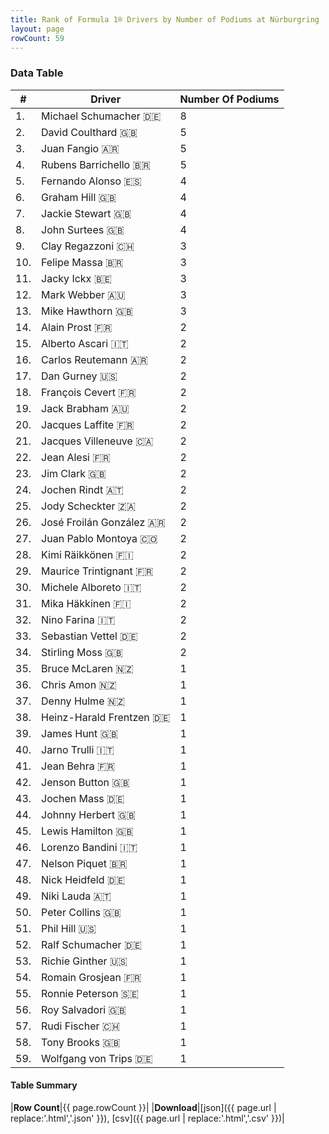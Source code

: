 ```yaml
---
title: Rank of Formula 1® Drivers by Number of Podiums at Nürburgring
layout: page
rowCount: 59
---
```


<canvas id="chart" width="400" height="180"></canvas>
<script>
var data = {
    "datasets": [
        {
            "backgroundColor": [
                "#f3a935",
                "#f3a935",
                "#f3a935",
                "#f3a935",
                "#f3a935",
                "#f3a935",
                "#f3a935",
                "#f3a935",
                "#f3a935",
                "#f3a935",
                "#f3a935",
                "#f3a935",
                "#f3a935",
                "#f3a935",
                "#f3a935",
                "#f3a935",
                "#f3a935",
                "#f3a935",
                "#f3a935",
                "#f3a935",
                "#f3a935",
                "#f3a935",
                "#f3a935",
                "#f3a935",
                "#f3a935",
                "#f3a935",
                "#f3a935",
                "#f3a935",
                "#f3a935",
                "#f3a935",
                "#f3a935",
                "#f3a935",
                "#f3a935",
                "#f3a935",
                "#f3a935",
                "#f3a935",
                "#f3a935",
                "#f3a935",
                "#f3a935",
                "#f3a935",
                "#f3a935",
                "#f3a935",
                "#f3a935",
                "#f3a935",
                "#f3a935",
                "#f3a935",
                "#f3a935",
                "#f3a935",
                "#f3a935",
                "#f3a935",
                "#f3a935",
                "#f3a935",
                "#f3a935",
                "#f3a935",
                "#f3a935",
                "#f3a935",
                "#f3a935",
                "#f3a935",
                "#f3a935"
            ],
            "borderColor": [
                "#f68639",
                "#f68639",
                "#f68639",
                "#f68639",
                "#f68639",
                "#f68639",
                "#f68639",
                "#f68639",
                "#f68639",
                "#f68639",
                "#f68639",
                "#f68639",
                "#f68639",
                "#f68639",
                "#f68639",
                "#f68639",
                "#f68639",
                "#f68639",
                "#f68639",
                "#f68639",
                "#f68639",
                "#f68639",
                "#f68639",
                "#f68639",
                "#f68639",
                "#f68639",
                "#f68639",
                "#f68639",
                "#f68639",
                "#f68639",
                "#f68639",
                "#f68639",
                "#f68639",
                "#f68639",
                "#f68639",
                "#f68639",
                "#f68639",
                "#f68639",
                "#f68639",
                "#f68639",
                "#f68639",
                "#f68639",
                "#f68639",
                "#f68639",
                "#f68639",
                "#f68639",
                "#f68639",
                "#f68639",
                "#f68639",
                "#f68639",
                "#f68639",
                "#f68639",
                "#f68639",
                "#f68639",
                "#f68639",
                "#f68639",
                "#f68639",
                "#f68639",
                "#f68639"
            ],
            "borderWidth": 1,
            "data": [
                8.0,
                5.0,
                5.0,
                5.0,
                4.0,
                4.0,
                4.0,
                4.0,
                3.0,
                3.0,
                3.0,
                3.0,
                3.0,
                2.0,
                2.0,
                2.0,
                2.0,
                2.0,
                2.0,
                2.0,
                2.0,
                2.0,
                2.0,
                2.0,
                2.0,
                2.0,
                2.0,
                2.0,
                2.0,
                2.0,
                2.0,
                2.0,
                2.0,
                2.0,
                1.0,
                1.0,
                1.0,
                1.0,
                1.0,
                1.0,
                1.0,
                1.0,
                1.0,
                1.0,
                1.0,
                1.0,
                1.0,
                1.0,
                1.0,
                1.0,
                1.0,
                1.0,
                1.0,
                1.0,
                1.0,
                1.0,
                1.0,
                1.0,
                1.0
            ],
            "label": "Number Of Podiums"
        }
    ],
    "labels": [
        "Michael Schumacher",
        "David Coulthard",
        "Juan Fangio",
        "Rubens Barrichello",
        "Fernando Alonso",
        "Graham Hill",
        "Jackie Stewart",
        "John Surtees",
        "Clay Regazzoni",
        "Felipe Massa",
        "Jacky Ickx",
        "Mark Webber",
        "Mike Hawthorn",
        "Alain Prost",
        "Alberto Ascari",
        "Carlos Reutemann",
        "Dan Gurney",
        "François Cevert",
        "Jack Brabham",
        "Jacques Laffite",
        "Jacques Villeneuve",
        "Jean Alesi",
        "Jim Clark",
        "Jochen Rindt",
        "Jody Scheckter",
        "José Froilán González",
        "Juan Pablo Montoya",
        "Kimi Räikkönen",
        "Maurice Trintignant",
        "Michele Alboreto",
        "Mika Häkkinen",
        "Nino Farina",
        "Sebastian Vettel",
        "Stirling Moss",
        "Bruce McLaren",
        "Chris Amon",
        "Denny Hulme",
        "Heinz-Harald Frentzen",
        "James Hunt",
        "Jarno Trulli",
        "Jean Behra",
        "Jenson Button",
        "Jochen Mass",
        "Johnny Herbert",
        "Lewis Hamilton",
        "Lorenzo Bandini",
        "Nelson Piquet",
        "Nick Heidfeld",
        "Niki Lauda",
        "Peter Collins",
        "Phil Hill",
        "Ralf Schumacher",
        "Richie Ginther",
        "Romain Grosjean",
        "Ronnie Peterson",
        "Roy Salvadori",
        "Rudi Fischer",
        "Tony Brooks",
        "Wolfgang von Trips"
    ]
};
var options = {
  legend: {
    display: false
  },
  scales: {
    xAxes: [{
      ticks: {
        beginAtZero: true,
        maxRotation: 180,
        display: window.innerWidth > 800
      }
    }],
    yAxes: [{
      ticks: {
        beginAtZero: true
      }
    }]
  },
  onResize: function(chart, size) {
    chart.options.scales.xAxes[0].ticks.display = size.width > 800;
  }
};
var chart = new Chart("chart", {
    data: data,
    type: 'bar',
    options: options
});
</script>

<!-- div id="chart-navigation">
<button onclick="window.location = chart.toBase64Image();">Save as Image</button>
<button onclick="window.location = chart.toBase64Image();">Hello</button>
<button onclick="window.location = chart.toBase64Image();">Hello</button>
<select>
<option>one</option>
<option>two</option>
<option>three</option>
</select>
</div -->




### Data Table

| # | Driver | Number Of Podiums |
|--|--|--|
| 1. | Michael Schumacher 🇩🇪 | 8 |
| 2. | David Coulthard 🇬🇧 | 5 |
| 3. | Juan Fangio 🇦🇷 | 5 |
| 4. | Rubens Barrichello 🇧🇷 | 5 |
| 5. | Fernando Alonso 🇪🇸 | 4 |
| 6. | Graham Hill 🇬🇧 | 4 |
| 7. | Jackie Stewart 🇬🇧 | 4 |
| 8. | John Surtees 🇬🇧 | 4 |
| 9. | Clay Regazzoni 🇨🇭 | 3 |
| 10. | Felipe Massa 🇧🇷 | 3 |
| 11. | Jacky Ickx 🇧🇪 | 3 |
| 12. | Mark Webber 🇦🇺 | 3 |
| 13. | Mike Hawthorn 🇬🇧 | 3 |
| 14. | Alain Prost 🇫🇷 | 2 |
| 15. | Alberto Ascari 🇮🇹 | 2 |
| 16. | Carlos Reutemann 🇦🇷 | 2 |
| 17. | Dan Gurney 🇺🇸 | 2 |
| 18. | François Cevert 🇫🇷 | 2 |
| 19. | Jack Brabham 🇦🇺 | 2 |
| 20. | Jacques Laffite 🇫🇷 | 2 |
| 21. | Jacques Villeneuve 🇨🇦 | 2 |
| 22. | Jean Alesi 🇫🇷 | 2 |
| 23. | Jim Clark 🇬🇧 | 2 |
| 24. | Jochen Rindt 🇦🇹 | 2 |
| 25. | Jody Scheckter 🇿🇦 | 2 |
| 26. | José Froilán González 🇦🇷 | 2 |
| 27. | Juan Pablo Montoya 🇨🇴 | 2 |
| 28. | Kimi Räikkönen 🇫🇮 | 2 |
| 29. | Maurice Trintignant 🇫🇷 | 2 |
| 30. | Michele Alboreto 🇮🇹 | 2 |
| 31. | Mika Häkkinen 🇫🇮 | 2 |
| 32. | Nino Farina 🇮🇹 | 2 |
| 33. | Sebastian Vettel 🇩🇪 | 2 |
| 34. | Stirling Moss 🇬🇧 | 2 |
| 35. | Bruce McLaren 🇳🇿 | 1 |
| 36. | Chris Amon 🇳🇿 | 1 |
| 37. | Denny Hulme 🇳🇿 | 1 |
| 38. | Heinz-Harald Frentzen 🇩🇪 | 1 |
| 39. | James Hunt 🇬🇧 | 1 |
| 40. | Jarno Trulli 🇮🇹 | 1 |
| 41. | Jean Behra 🇫🇷 | 1 |
| 42. | Jenson Button 🇬🇧 | 1 |
| 43. | Jochen Mass 🇩🇪 | 1 |
| 44. | Johnny Herbert 🇬🇧 | 1 |
| 45. | Lewis Hamilton 🇬🇧 | 1 |
| 46. | Lorenzo Bandini 🇮🇹 | 1 |
| 47. | Nelson Piquet 🇧🇷 | 1 |
| 48. | Nick Heidfeld 🇩🇪 | 1 |
| 49. | Niki Lauda 🇦🇹 | 1 |
| 50. | Peter Collins 🇬🇧 | 1 |
| 51. | Phil Hill 🇺🇸 | 1 |
| 52. | Ralf Schumacher 🇩🇪 | 1 |
| 53. | Richie Ginther 🇺🇸 | 1 |
| 54. | Romain Grosjean 🇫🇷 | 1 |
| 55. | Ronnie Peterson 🇸🇪 | 1 |
| 56. | Roy Salvadori 🇬🇧 | 1 |
| 57. | Rudi Fischer 🇨🇭 | 1 |
| 58. | Tony Brooks 🇬🇧 | 1 |
| 59. | Wolfgang von Trips 🇩🇪 | 1 |

#### Table Summary

|**Row Count**|{{ page.rowCount }}|
|**Download**|[json]({{ page.url | replace:'.html','.json' }}), [csv]({{ page.url | replace:'.html','.csv' }})|
